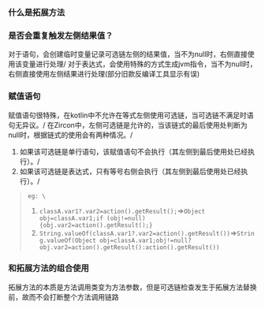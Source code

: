 ### 什么是拓展方法


### 是否会重复触发左侧结果值？

对于语句，会创建临时变量记录可选链左侧的结果值，当不为null时，右侧直接使用该变量进行处理/
对于表达式，会使用特殊的方式生成jvm指令，当不为null时，右侧直接使用左侧结果进行处理(部分旧款反编译工具显示有误)

### 赋值语句

赋值语句很特殊，在kotlin中不允许在等式左侧使用可选链，当可选链不满足时语句无异议。/
在Zircon中，左侧可选链是允许的，当该链式的最后使用处判断为null时，根据链式的使用会有两种情况。/

1. 如果该可选链是单行语句，该赋值语句不会执行（其左侧到最后使用处已经执行）。/
2. 如果该可选链是表达式，只有等号右侧会执行（其左侧到最后使用处已经执行）。/
>     eg: \
>  1. `classA.var1?.var2=action().getResult();`=>`Object obj=classA.var1;if (obj!=null){obj.var2=action().getResult();}`
>  2. `String.valueOf(classA.var1?.var2=action().getResult())`=>`String.valueOf(Object obj=classA.var1;obj!=null?obj.var2=action().getResult():action().getResult())`

### 和拓展方法的组合使用

拓展方法的本质是方法调用类变为方法参数，但是可选链检查发生于拓展方法替换前，故而不会打断整个方法调用链路
